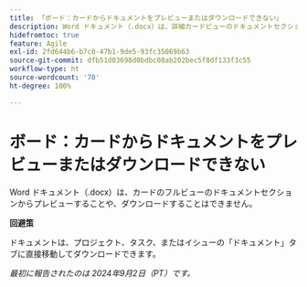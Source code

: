 ```yaml
---
title: 「ボード：カードからドキュメントをプレビューまたはダウンロードできない」
description: Word ドキュメント（.docx）は、詳細カードビューのドキュメントセクションからプレビューすることや、ダウンロードすることはできません。
hidefromtoc: true
feature: Agile
exl-id: 2fd644b6-b7c0-47b1-9de5-93fc35069b63
source-git-commit: dfb51d03698d0bdbc08ab202bec5f8df133f3c55
workflow-type: ht
source-wordcount: '70'
ht-degree: 100%

---
```


# ボード：カードからドキュメントをプレビューまたはダウンロードできない

Word ドキュメント（.docx）は、カードのフルビューのドキュメントセクションからプレビューすることや、ダウンロードすることはできません。

**回避策**

ドキュメントは、プロジェクト、タスク、またはイシューの「ドキュメント」タブに直接移動してダウンロードできます。

_最初に報告されたのは 2024年9月2日（PT）です。_
